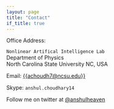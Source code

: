 ```yaml
---
layout: page
title: "Contact"
if_title: true
---
```


Office Address:

`Nonlinear Artifical Intelligence Lab`<br/>
Department of Physics<br/>
North Carolina State University
NC, USA

Email: [{{achoudh7@ncsu.edu}}](mailto:{{achoudh7@ncsu.edu}})

Skype: `anshul.choudhary14`

Follow me on twitter at [@anshulheaven](http://www.twitter.com/anshulheaven)

